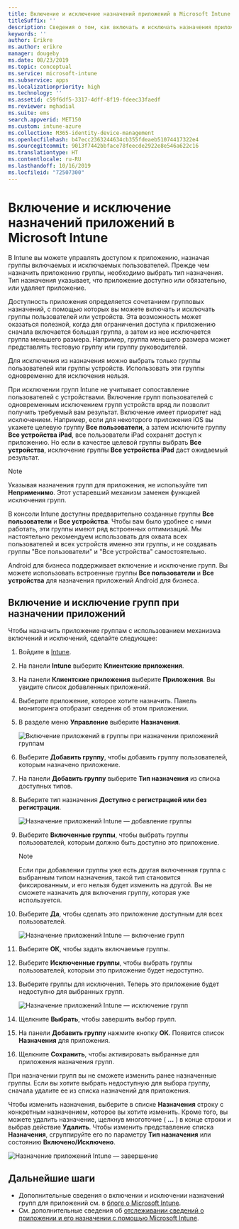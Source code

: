 ```yaml
---
title: Включение и исключение назначений приложений в Microsoft Intune
titleSuffix: ''
description: Сведения о том, как включать и исключать назначения приложений в Microsoft Intune.
keywords: ''
author: Erikre
ms.author: erikre
manager: dougeby
ms.date: 08/23/2019
ms.topic: conceptual
ms.service: microsoft-intune
ms.subservice: apps
ms.localizationpriority: high
ms.technology: ''
ms.assetid: c59f6df5-3317-4dff-8f19-fdeec33faedf
ms.reviewer: mghadial
ms.suite: ems
search.appverid: MET150
ms.custom: intune-azure
ms.collection: M365-identity-device-management
ms.openlocfilehash: b47ecc2363244634cb355fdeaeb51074417322e4
ms.sourcegitcommit: 9013f7442bbface78feecde2922e8e546a622c16
ms.translationtype: HT
ms.contentlocale: ru-RU
ms.lasthandoff: 10/16/2019
ms.locfileid: "72507300"
---
```

# <a name="include-and-exclude-app-assignments-in-microsoft-intune"></a>Включение и исключение назначений приложений в Microsoft Intune

В Intune вы можете управлять доступом к приложению, назначая группы включаемых и исключаемых пользователей. Прежде чем назначить приложению группы, необходимо выбрать тип назначения. Тип назначения указывает, что приложение доступно или обязательно, или удаляет приложение. 

Доступность приложения определяется сочетанием групповых назначений, с помощью которых вы можете включать и исключать группы пользователей или устройств. Эта возможность может оказаться полезной, когда для ограничения доступа к приложению сначала включается большая группа, а затем из нее исключается группа меньшего размера. Например, группа меньшего размера может представлять тестовую группу или группу руководителей. 

Для исключения из назначения можно выбрать только группы пользователей или группы устройств. Использовать эти группы одновременно для исключения нельзя. 

При исключении групп Intune не учитывает сопоставление пользователей с устройствами. Включение групп пользователей с одновременным исключением групп устройств вряд ли позволит получить требуемый вам результат. Включение имеет приоритет над исключением. Например, если для некоторого приложения iOS вы укажете целевую группу **Все пользователи**, а затем исключите группу **Все устройства iPad**, все пользователи iPad сохранят доступ к приложению. Но если в качестве целевой группы выбрать **Все устройства**, исключение группы **Все устройства iPad** даст ожидаемый результат.  

> [!NOTE]
> Указывая назначения групп для приложения, не используйте тип **Неприменимо**. Этот устаревший механизм заменен функцией исключения групп. 
>
> В консоли Intune доступны предварительно созданные группы **Все пользователи** и **Все устройства**. Чтобы вам было удобнее с ними работать, эти группы имеют ряд встроенных оптимизаций. Мы настоятельно рекомендуем использовать для охвата всех пользователей и всех устройств именно эти группы, и не создавать группы "Все пользователи" и "Все устройства" самостоятельно.  
>
> Android для бизнеса поддерживает включение и исключение групп. Вы можете использовать встроенные группы **Все пользователи** и **Все устройства** для назначения приложений Android для бизнеса. 


## <a name="include-and-exclude-groups-when-assigning-apps"></a>Включение и исключение групп при назначении приложений 
Чтобы назначить приложение группам с использованием механизма включений и исключений, сделайте следующее:
1. Войдите в [Intune](https://go.microsoft.com/fwlink/?linkid=2090973).
3. На панели **Intune** выберите **Клиентские приложения**.
4. На панели **Клиентские приложения** выберите **Приложения**. Вы увидите список добавленных приложений.
5. Выберите приложение, которое хотите назначить. Панель мониторинга отобразит сведения об этом приложении. 
6. В разделе меню **Управление** выберите **Назначения**. 

    ![Включение приложений в группы при назначении приложений группам](./media/apps-inc-exl-assignments/apps-inc-exl-01.png)
7. Выберите **Добавить группу**, чтобы добавить группу пользователей, которым назначено приложение. 
8. На панели **Добавить группу** выберите **Тип назначения** из списка доступных типов.
9. Выберите тип назначения **Доступно с регистрацией или без регистрации**.

    ![Назначение приложений Intune — добавление группы](./media/apps-inc-exl-assignments/apps-inc-exl-02.png)
10. Выберите **Включенные группы**, чтобы выбрать группы пользователей, которым должно быть доступно это приложение.

    > [!NOTE]
    > Если при добавлении группы уже есть другая включенная группа с выбранным типом назначения, такой тип становится фиксированным, и его нельзя будет изменить на другой. Вы не сможете назначить для включения группу, которая уже используется.

11. Выберите **Да**, чтобы сделать это приложение доступным для всех пользователей.

    ![Назначение приложений Intune — включение групп](./media/apps-inc-exl-assignments/apps-inc-exl-03.png)
12. Выберите **ОК**, чтобы задать включаемые группы.
13. Выберите **Исключенные группы**, чтобы выбрать группы пользователей, которым это приложение будет недоступно. 
14. Выберите группы для исключения. Теперь это приложение будет недоступно для выбранных групп.

    ![Назначение приложений Intune — исключение групп](./media/apps-inc-exl-assignments/apps-inc-exl-04.png)
15. Щелкните **Выбрать**, чтобы завершить выбор групп.
16. На панели **Добавить группу** нажмите кнопку **OK**. Появится список **Назначения** для приложения.
17. Щелкните **Сохранить**, чтобы активировать выбранные для приложения назначения групп.

При назначении групп вы не сможете изменить ранее назначенные группы. Если вы хотите выбрать недоступную для выбора группу, сначала удалите ее из списка назначений для приложения. 

Чтобы изменить назначения, выберите в списке **Назначения** строку с конкретным назначением, которое вы хотите изменить. Кроме того, вы можете удалить назначение, щелкнув многоточие ( **…** ) в конце строки и выбрав действие **Удалить**. Чтобы изменить представление списка **Назначения**, сгруппируйте его по параметру **Тип назначения** или состоянию **Включено/Исключено**.

![Назначение приложений Intune — завершение](./media/apps-inc-exl-assignments/apps-inc-exl-05.png)

## <a name="next-steps"></a>Дальнейшие шаги

- Дополнительные сведения о включении и исключении назначений групп для приложений см. в [блоге о Microsoft Intune](https://aka.ms/new_app_assignment_process).
- См. дополнительные сведения об [отслеживании сведений о приложении и его назначении с помощью Microsoft Intune](apps-monitor.md).
